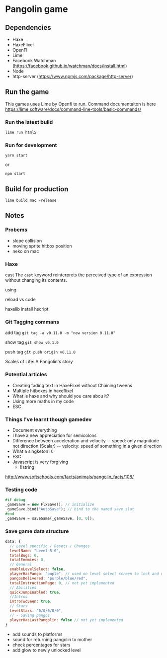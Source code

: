 # Pangolin game

## Dependencies

- Haxe
- HaxeFlixel
- OpenFl
- Lime
- Facebook Watchman (https://facebook.github.io/watchman/docs/install.html)
- Node
- http-server (https://www.npmjs.com/package/http-server)

## Run the game

This games uses Lime by Openfl to run.
Command documentaiton is here https://lime.software/docs/command-line-tools/basic-commands/

### Run the latest build
```bash
lime run html5
```

### Run for development

```
yarn start
```
or

```
npm start
```

## Build for production
```
lime build mac -release
```

## Notes

### Probems
- slope collision
- moving sprite hitbox position
- neko on mac

### Haxe

cast
The `cast` keyword reinterprets the perceived type of an expression without changing its contents.

using

reload vs code

haxelib install hscript 

### Git Tagging commans
add tag
`git tag -a v0.11.0 -m "new version 0.11.0"`

show tag
`git show v0.1.0`

push tag
`git push origin v0.11.0`

Scales of Life: A Pangolin's story

### Potential articles
- Creating fading text in HaxeFlixel without Chaining tweens
- Multiple hitboxes in haxeflixel
- What is haxe and why should you care abou it?
- Using more maths in my code
- ESC

### Things I've learnt though gamedev
- Document everything
- I have a new appreciation for semicolons
- Difference between acceleration and velocity
-- speed: only magnitude not direction (Scalar)
-- velocity: speed of something in a given direction
- What a singketon is
- ESC
- Javascript is very forgiving
  - !!string


http://www.softschools.com/facts/animals/pangolin_facts/108/


### Testing code

```hx
#if debug
_gameSave = new FlxSave(); // initialize
_gameSave.bind("AutoSave"); // bind to the named save slot 
#end   
_gameSave = saveGame(_gameSave, [0, 0]);  
```

### Save game data structure

```js
data: {
  // Level specific / Resets / Changes
  levelName: "Level-5-0",  
  totalBugs: 0,
  totalEnemies: 0,  
  // General
  enableLevelSelect: false,
  playerHasPango: "puple", // used on level select screen to lock and unlock levels and mama dialogue image
  pangosDelivered: "purple/blue/red",
  totalInstructionPage: 0, // not yet implemented
  // Abilities
  quickJumpEnabled: true,
  //Intros
  introTwoSeen: true,
  // Stars
  levelStars: "0/0/0/0/0",
  // - Saving pangos
  playerHasLastPangolin: false // not yet implemented
}
```
- add sounds to platforms
- sound for returning pangolin to mother
- check percentages for stars
- add glow to newly unlocked level